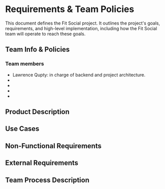 # Requirements & Team Policies

This document defines the Fit Social project. It outlines the project's goals, requirements, and high-level implementation, including how the Fit Social team will operate to reach these goals.

## Team Info & Policies
### Team members
- Lawrence Qupty: in charge of backend and project architecture.
-
-
-
-

## Product Description

## Use Cases

## Non-Functional Requirements

## External Requirements

## Team Process Description

